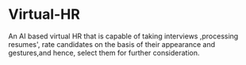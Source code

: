# Virtual-HR
An AI based virtual HR that is capable of taking interviews ,processing resumes', rate candidates on the basis of their appearance and gestures,and hence, select them for further consideration.
